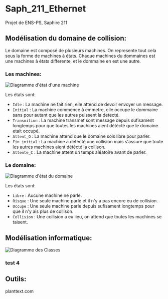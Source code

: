 # Saph_211_Ethernet
Projet de ENS-PS, Saphire 211

## Modélisation du domaine de collision:
Le domaine est composé de plusieurs machines. On represente tout cela sous la forme de machines à états. Chaque machines du dommaines est une machines à états differente, et le dommaine en est une autre.

### Les machines:

![Diagramme d'état d'une machine](http://www.plantuml.com/plantuml/proxy?cache=no&src=https://raw.github.com/EmileClement/Saph_211_Ethernet/master/asset/etat_machine.uml&fmt=svg)

Les états sont:
* `Idle` : La machine ne fait rien, elle attend de devoir envoyer un message.
* `Initial` : La machine commence à emmetre, elle occupe le dommaine sans pour autant que les autres puissent la detecté.
* `Transmition` : La machine transmet sont message depuis sufisament longtemps pour que toutes les machines aient détécté que le domaine etait occupé.
* `Attent_O` : La machine attend que le domaine sois libre pour parler.
* `Fin_initial` : La machine a détécté une collision mais s'assure que toute les autres machines aient détécté la collison.
* `Attente_C` : La machine attent un temps aléatoire avant de parler.

### Le domaine:

![Diagramme d'état du domaine](http://www.plantuml.com/plantuml/proxy?cache=no&src=https://raw.github.com/EmileClement/Saph_211_Ethernet/master/asset/etat_domaine.uml&fmt=svg)

Les états sont:
* `Libre` : Aucune machine ne parle.
* `Risque` : Une seule machine parle et il n'y a pas encore eu de collision.
* `Occupe` : Une seule machine parle depuis sufisament longtemps pour que il n'y ais plus de collison.
* `Collision` : Une collision a eu lieu, on attend que toutes les machines se taisent.

## Modélisation informatique:

![Diagramme des Classes](http://www.plantuml.com/plantuml/proxy?cache=no&src=https://raw.github.com/EmileClement/Saph_211_Ethernet/master/asset/class.uml&fmt=svg)

### test 4

## Outils:
planttext.com
